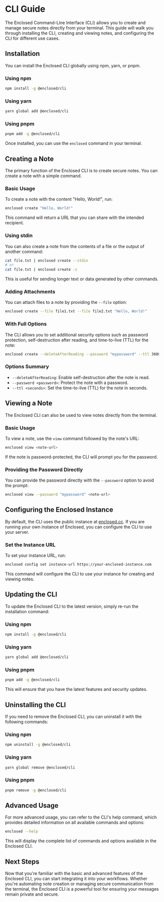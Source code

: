 # CLI Guide

The Enclosed Command-Line Interface (CLI) allows you to create and manage secure notes directly from your terminal. This guide will walk you through installing the CLI, creating and viewing notes, and configuring the CLI for different use cases.

## Installation

You can install the Enclosed CLI globally using npm, yarn, or pnpm.

### Using npm

```bash
npm install -g @enclosed/cli
```

### Using yarn

```bash
yarn global add @enclosed/cli
```

### Using pnpm

```bash
pnpm add -g @enclosed/cli
```

Once installed, you can use the `enclosed` command in your terminal.

## Creating a Note

The primary function of the Enclosed CLI is to create secure notes. You can create a note with a simple command.

### Basic Usage

To create a note with the content "Hello, World!", run:

```bash
enclosed create "Hello, World!"
```

This command will return a URL that you can share with the intended recipient.

### Using stdin

You can also create a note from the contents of a file or the output of another command:

```bash
cat file.txt | enclosed create --stdin
# or
cat file.txt | enclosed create -s
```

This is useful for sending longer text or data generated by other commands.

### Adding Attachments

You can attach files to a note by providing the `--file` option:

```bash
enclosed create --file file1.txt --file file2.txt "Hello, World!"
```

### With Full Options

The CLI allows you to set additional security options such as password protection, self-destruction after reading, and time-to-live (TTL) for the note:

```bash
enclosed create --deleteAfterReading --password "mypassword" --ttl 3600 "This is a secure message."
```

### Options Summary

- `--deleteAfterReading`: Enable self-destruction after the note is read.
- `--password <password>`: Protect the note with a password.
- `--ttl <seconds>`: Set the time-to-live (TTL) for the note in seconds.

## Viewing a Note

The Enclosed CLI can also be used to view notes directly from the terminal.

### Basic Usage

To view a note, use the `view` command followed by the note's URL:

```bash
enclosed view <note-url>
```

If the note is password-protected, the CLI will prompt you for the password.

### Providing the Password Directly

You can provide the password directly with the `--password` option to avoid the prompt:

```bash
enclosed view --password "mypassword" <note-url>
```

## Configuring the Enclosed Instance

By default, the CLI uses the public instance at [enclosed.cc](https://enclosed.cc). If you are running your own instance of Enclosed, you can configure the CLI to use your server.

### Set the Instance URL

To set your instance URL, run:

```bash
enclosed config set instance-url https://your-enclosed-instance.com
```

This command will configure the CLI to use your instance for creating and viewing notes.

## Updating the CLI

To update the Enclosed CLI to the latest version, simply re-run the installation command:

### Using npm

```bash
npm install -g @enclosed/cli
```

### Using yarn

```bash
yarn global add @enclosed/cli
```

### Using pnpm

```bash
pnpm add -g @enclosed/cli
```

This will ensure that you have the latest features and security updates.

## Uninstalling the CLI

If you need to remove the Enclosed CLI, you can uninstall it with the following commands:

### Using npm

```bash
npm uninstall -g @enclosed/cli
```

### Using yarn

```bash
yarn global remove @enclosed/cli
```

### Using pnpm

```bash
pnpm remove -g @enclosed/cli
```

## Advanced Usage

For more advanced usage, you can refer to the CLI's help command, which provides detailed information on all available commands and options:

```bash
enclosed --help
```

This will display the complete list of commands and options available in the Enclosed CLI.

## Next Steps

Now that you're familiar with the basic and advanced features of the Enclosed CLI, you can start integrating it into your workflows. Whether you're automating note creation or managing secure communication from the terminal, the Enclosed CLI is a powerful tool for ensuring your messages remain private and secure.
